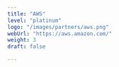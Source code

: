 ```yaml
---
title: "AWS"
level: "platinum"
logo: "/images/partners/aws.png"
webUrl: "https://aws.amazon.com/"
weight: 3
draft: false

---
```

